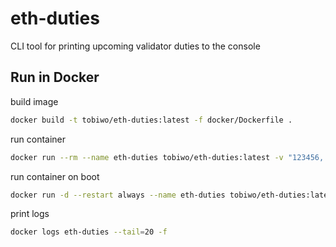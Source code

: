 # eth-duties

CLI tool for printing upcoming validator duties to the console

## Run in Docker

build image

```bash
docker build -t tobiwo/eth-duties:latest -f docker/Dockerfile .
```

run container

```bash
docker run --rm --name eth-duties tobiwo/eth-duties:latest -v "123456, 456789" -b "http://locahost:5052"
```

run container on boot

```bash
docker run -d --restart always --name eth-duties tobiwo/eth-duties:latest -v "123456, 456789" -b "http://locahost:5052"
```

print logs

```bash
docker logs eth-duties --tail=20 -f
```

